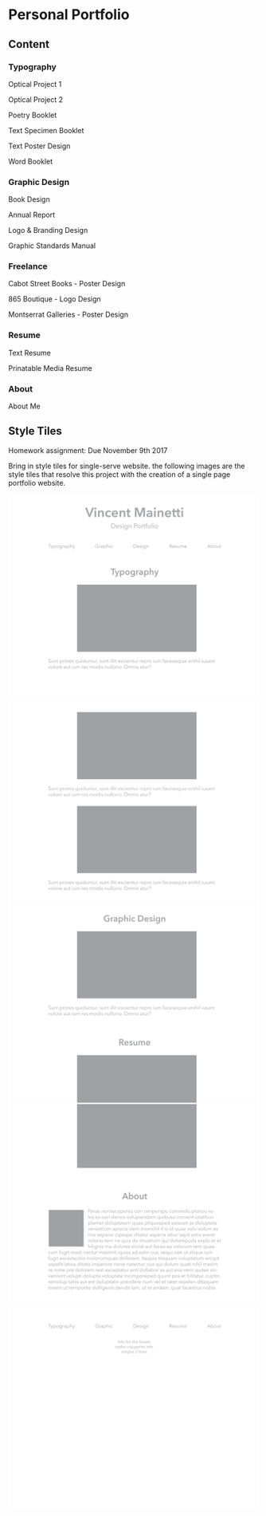 # Personal Portfolio

## Content
### Typography
Optical Project 1

Optical Project 2

Poetry Booklet

Text Specimen Booklet

Text Poster Design

Word Booklet

### Graphic Design
Book Design

Annual Report

Logo & Branding Design

Graphic Standards Manual 

### Freelance
Cabot Street Books - Poster Design

865 Boutique - Logo Design

Montserrat Galleries - Poster Design

### Resume
Text Resume

Prinatable Media Resume

### About
About Me

## Style Tiles 
Homework assignment: Due November 9th 2017

Bring in style tiles for single-serve website. the following images are the style tiles that resolve this project with the creation of a single page portfolio website.

![style-tile](img/style-tile/style-tile.png)
![style-tile2](img/style-tile/style-tile2.png)
![style-tile3](img/style-tile/style-tile3.png)
![style-tile4](img/style-tile/style-tile4.png)
![style-tile5](img/style-tile/style-tile5.png)
